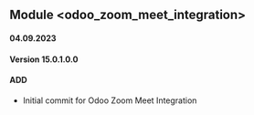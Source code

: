## Module <odoo_zoom_meet_integration>

#### 04.09.2023
#### Version 15.0.1.0.0
#### ADD
- Initial commit for Odoo Zoom Meet Integration 